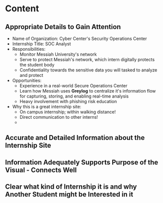 # Content
## Appropriate Details to Gain Attention
- Name of Organization: Cyber Center's Security Operations Center
- Internship Title: SOC Analyst
- Responsibilities: 
	- Monitor Messiah University's network
	- Serve to protect Messiah's network, which intern digitally protects the student body
	- Confidentiality towards the sensitive data you will tasked to analyze and protect 
- Opportunities:
	- Experience in a real-world Secure Operations Center
	- Learn how Messiah uses **Greylog** to centralize it's information flow for capturing, storing, and enabling real-time analysis
	- Heavy involvement with phishing risk education
- Why this is a great internship site:
	- On campus internship; within walking distance!
	- Direct communication to other interns!
	- 

## Accurate and Detailed Information about the Internship Site


## Information Adequately Supports Purpose of the Visual - Connects Well


## Clear what kind of Internship it is and why Another Student might be Interested in it
